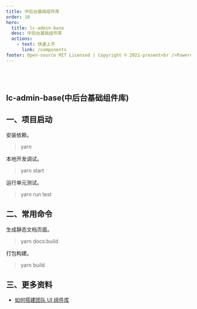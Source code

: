 ```yaml
---
title: 中后台基础组件库
order: 10
hero:
  title: lc-admin-base
  desc: 中后台基础组件库
  actions:
    - text: 快速上手
      link: /components
footer: Open-source MIT Licensed | Copyright © 2021-present<br />Powered by self
---
```


<br /><br />

## lc-admin-base(中后台基础组件库)

## 一、项目启动

安装依赖。

> yarn

本地开发调试。

> yarn start

运行单元测试。

> yarn run test

## 二、常用命令

生成静态文档页面。

> yarn docs:build

打包构建。

> yarn build

## 三、更多资料

- [如何搭建团队 UI 组件库](https://www.yuque.com/qg0ivw/ky9k8b/rn9whn)

